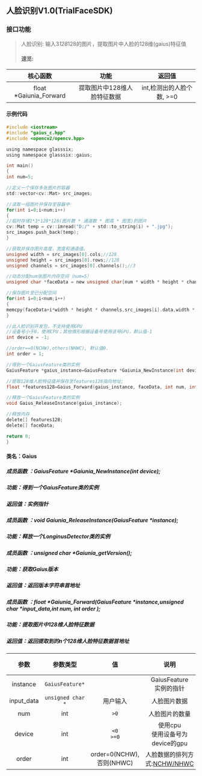 ## 人脸识别V1.0(TrialFaceSDK)
### 接口功能
>人脸识别: 输入3*128*128的图片，提取图片中人脸的128维(gaius)特征值
>#### 速览: 
| 核心函数 | 功能  |  返回值  |
|  :--------:   |  :--------:  | :--------:  |
| float *Gaiunia_Forward   | 提取图片中128维人脸特征数据  |  int,检测出的人脸个数, >=0     |

#### 示例代码
```c
#include <iostream>
#include "gaius_c.hpp"
#include <opencv2/opencv.hpp>

using namespace glasssix;
using namespace glasssix::gaius;

int main()
{
int num=5;

//定义一个保存多张图片的容器
std::vector<cv::Mat> src_images;

//读取一组图片并保存至容器中
for(int i=0;i<num;i++)
{
//临时存储1*3*128*128(图片数 * 通道数 * 图高 * 图宽)的图片
cv::Mat temp = cv::imread("D:/" + std::to_string(i) + ".jpg");
src_images.push_back(temp);
}

//获取并保存图片高度，宽度和通道值。
unsigned width = src_images[0].cols;//128
unsigned height = src_images[0].rows;//128
unsigned channels = src_images[0].channels();//3

//动态分配num张图片内存空间（num=5）
unsigned char *faceData = new unsigned char[num * width * height * channels];

//保存图片至已分配空间
for(int i=0;i<num;i++)
{
memcpy(faceData+i*width * height * channels,src_images[i].data,width * height * channels*sizeof(unsigned char));
}

//此人脸识别开发包，不支持使用GPU
//设备号小于0，使用CPU；其他情形根据设备号使用该号GPU，默认值-1
int device = -1;

//order==0(NCHW),others(NHWC), 默认值0.
int order = 1;

//得到一个GaiusFeature类的实例
GaiusFeature *gaius_instance=GaiusFeature *Gaiunia_NewInstance(int device);

//提取128维人脸特征值并保存至features128指向地址;
float *features128=Gaius_Forward(gaius_instance, faceData, int num, int order);

//释放一个GaiusFeature类的实例
void Gaius_ReleaseInstance(gaius_instance);

//释放内存
delete[] features128;
delete[] faceData;

return 0;
}
```

#### 类名：Gaius
##### 成员函数 ：GaiusFeature *Gaiunia_NewInstance(int device);
##### 功能：得到一个GaiusFeature类的实例
##### 返回值：实例指针

##### 成员函数 ：void Gaiunia_ReleaseInstance(GaiusFeature *instance);
##### 功能：释放一个LonginusDetector类的实例

##### 成员函数 ：unsigned char *Gaiunia_getVersion();
##### 功能：获取Gaius版本
##### 返回值：返回版本字符串首地址

##### 成员函数 ：float *Gaiunia_Forward(GaiusFeature *instance,unsigned char *input_data,int num, int order );
##### 功能：提取图片中128维人脸特征数据
##### 返回值：返回提取到的n个128维人脸特征数据首地址

|参数|参数类型|值|说明|备注|
|:--------:|:--------:|:--------:|:--------:|:--------:|
|instance|`GaiusFeature*`||GaiusFeature<br>实例的指针| |
|input_data| `unsigned char *`|用户输入|人脸图片数据||
|num| int |`>0`|人脸图片的数量||
|device|int|`<0`<br>`>=0`|使用cpu<br>使用设备号为<br>device的gpu|
|order|int|order=0(NCHW),否则(NHWC)|人脸数据的排列方式:[NCHW/NHWC](https://www.cnblogs.com/sunny-li/p/9630305.html)||



